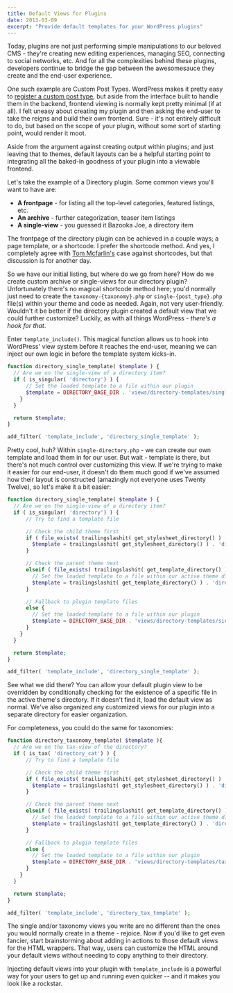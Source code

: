 ```yaml
---
title: Default Views for Plugins
date: 2013-03-09
excerpt: "Provide default templates for your WordPress plugins"
---
```


Today, plugins are not just performing simple manipulations to our beloved CMS - they're creating new editing experiences, managing SEO, connecting to social networks, etc. And for all the complexities behind these plugins, developers continue to bridge the gap between the awesomesauce they create and the end-user experience.

One such example are Custom Post Types. WordPress makes it pretty easy to [register a custom post type](http://codex.wordpress.org/Function_Reference/register_post_type), but aside from the interface built to handle them in the backend, frontend viewing is normally kept pretty minimal (if at all). I felt uneasy about creating my plugin and then asking the end-user to take the reigns and build their own frontend. Sure - it's not entirely difficult to do, but based on the scope of your plugin, without some sort of starting point, would render it moot.

Aside from the argument against creating output within plugins; and just leaving that to themes, default layouts can be a helpful starting point to integrating all the baked-in goodness of your plugin into a viewable frontend.

Let's take the example of a Directory plugin. Some common views you'll want to have are:

* **A frontpage** - for listing all the top-level categories, featured listings, etc.
* **An archive** - further categorization, teaser item listings
* **A single-view** - you guessed it Bazooka Joe, a directory item

The frontpage of the directory plugin can be achieved in a couple ways; a page template, or a shortcode. I prefer the shortcode method. And yes, I completely agree with [ Tom Mcfarlin's](http://tommcfarlin.com/wordpress-shortcodes/) case against shortcodes, but that discussion is for another day.

So we have our initial listing, but where do we go from here? How do we create custom archive or single-views for our directory plugin? Unfortunately there's no magical shortcode method here; you'd normally just need to create the `taxonomy-{taxonomy}.php` or `single-{post_type}.php` file(s) within your theme and code as needed. Again, not very user-friendly. Wouldn't it be better if the directory plugin created a default view that we could further customize? Luckily, as with all things WordPress - _there's a hook for that_.

Enter `template_include()`. This magical function allows us to hook into WordPress' view system before it reaches the end-user, meaning we can inject our own logic in before the template system kicks-in.

```php
function directory_single_template( $template ) {
  // Are we on the single-view of a directory item?
  if ( is_singular( 'directory') ) {
      // Set the loaded template to a file within our plugin
      $template = DIRECTORY_BASE_DIR . 'views/directory-templates/single-directory.php';
    }
  }

  return $template;
}

add_filter( 'template_include', 'directory_single_template' );
```

Pretty cool, huh? Within `single-directory.php` - we can create our own template and load them in for our user. But wait - template is there, but there's not much control over customizing this view. If we're trying to make it easier for our end-user, it doesn't do them much good if we've assumed how their layout is constructed (amazingly not everyone uses Twenty Twelve), so let's make it a bit easier:

```php
function directory_single_template( $template ) {
  // Are we on the single-view of a directory item?
  if ( is_singular( 'directory') ) {
      // Try to find a template file

      // Check the child theme first
      if ( file_exists( trailingslashit( get_stylesheet_directory() ) . 'directory-templates/single-directory.php' ) ) {
        $template = trailingslashit( get_stylesheet_directory() ) . 'directory-templates/single-directory.php';
      }

      // Check the parent theme next
      elseif ( file_exists( trailingslashit( get_template_directory() ) . 'directory-templates/single-directory.php' ) ) {
        // Set the loaded template to a file within our active theme directory
        $template = trailingslashit( get_template_directory() ) . 'directory-templates/single-directory.php';
      }

      // Fallback to plugin template files
      else {
        // Set the loaded template to a file within our plugin
        $template = DIRECTORY_BASE_DIR . 'views/directory-templates/single-directory.php';
      }
    }
  }

  return $template;
}

add_filter( 'template_include', 'directory_single_template' );
```

See what we did there? You can allow your default plugin view to be overridden by conditionally checking for the existence of a specific file in the active theme's directory. If it doesn't find it, load the default view as normal. We've also organized any customized views for our plugin into a separate directory for easier organization.

For completeness, you could do the same for taxonomies:

```php
function directory_taxonomy_template( $template ){
  // Are we on the tax-view of the directory?
  if ( is_tax( 'directory_cat') ) {
      // Try to find a template file

      // Check the child theme first
      if ( file_exists( trailingslashit( get_stylesheet_directory() ) . 'directory-templates/taxonomy-directory_cat.php' ) ) {
        $template = trailingslashit( get_stylesheet_directory() ) . 'directory-templates/taxonomy-directory_cat.php';
      }

      // Check the parent theme next
      elseif ( file_exists( trailingslashit( get_template_directory() ) . 'directory-templates/taxonomy-directory_cat.php' ) ) {
        // Set the loaded template to a file within our active theme directory
        $template = trailingslashit( get_template_directory() ) . 'directory-templates/taxonomy-directory_cat.php';
      }

      // Fallback to plugin template files
      else {
        // Set the loaded template to a file within our plugin
        $template = DIRECTORY_BASE_DIR . 'views/directory-templates/taxonomy-directory_cat.php';
      }
    }
  }

  return $template;
}

add_filter( 'template_include', 'directory_tax_template' );
```

The single and/or taxonomy views you write are no different than the ones you would normally create in a theme - rejoice. Now if you'd like to get even fancier, start brainstorming about adding in actions to those default views for the HTML wrappers. That way, users can customize the HTML around your default views without needing to copy anything to their directory.

Injecting default views into your plugin with `template_include` is a powerful way for your users to get up and running even quicker -- and it makes you look like a rockstar.

